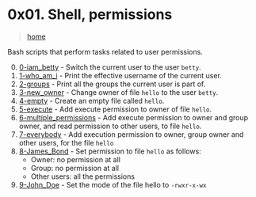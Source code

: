 # 0x01. Shell, permissions

> [home](../README.md)

Bash scripts that perform tasks related to user permissions.

0. [0-iam_betty](./0-iam_betty) - Switch the current user to the user `betty`.
1. [1-who_am_i](./1-who_am_i) - Print the effective username of the current
   user.
2. [2-groups](./2-groups) - Print all the groups the current user is part of.
3. [3-new_owner](./3-new_owner) - Change owner of file `hello` to the user
   `betty`.
4. [4-empty](./4-empty) - Create an empty file called `hello`.
5. [5-execute](./5-execute) - Add execute permission to owner of file `hello`.
6. [6-multiple_permissions](./6-multiple_permissions) - Add execute permission
   to owner and group owner, and read permission to other users, to file
   `hello`.
7. [7-everybody](./7-everybody) - Add execution permission to owner, group owner
   and other users, for the file `hello`
8. [8-James_Bond](./8-James_Bond) - Set permission to file `hello` as follows:
   - Owner: no permission at all
   - Group: no permission at all
   - Other users: all the permissions
9. [9-John_Doe](./9-John_Doe) - Set the mode of the file hello to `-rwxr-x-wx`
